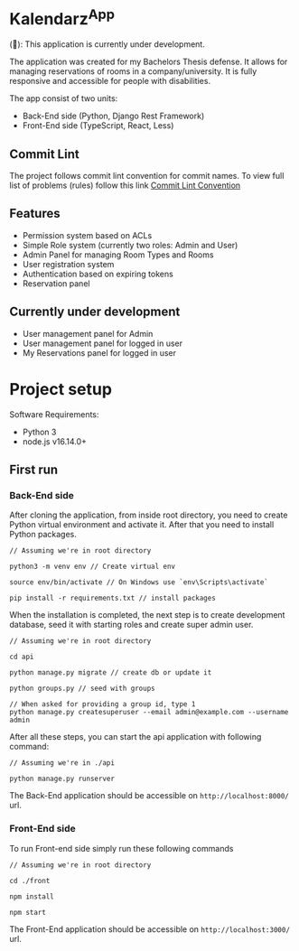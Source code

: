 
# Kalendarz<sup>App</sup>

(&#x1F534;): This application is currently under development. 

The application was created for my Bachelors Thesis defense. It allows for managing reservations of rooms in a company/university. 
It is fully responsive and accessible for people with disabilities.


The app consist of two units:
- Back-End side (Python, Django Rest Framework)
- Front-End side (TypeScript, React, Less)

## Commit Lint
The project follows commit lint convention for commit names. To view full list of problems (rules) follow this link [Commit Lint Convention](https://github.com/conventional-changelog/commitlint#what-is-commitlint)

## Features
- Permission system based on ACLs
- Simple Role system (currently two roles: Admin and User)
- Admin Panel for managing Room Types and Rooms
- User registration system
- Authentication based on expiring tokens
- Reservation panel

## Currently under development
- User management panel for Admin
- User management panel for logged in user
- My Reservations panel for logged in user

# Project setup
Software Requirements:
- Python 3
- node.js v16.14.0+

## First run

### Back-End side
After cloning the application, from inside root directory, you need to create Python virtual environment and activate it. 
After that you need to install Python packages.
```
// Assuming we're in root directory

python3 -m venv env // Create virtual env

source env/bin/activate // On Windows use `env\Scripts\activate`

pip install -r requirements.txt // install packages
```

When the installation is completed, the next step is to create development database, seed it with starting roles and create super admin user.

```
// Assuming we're in root directory

cd api

python manage.py migrate // create db or update it

python groups.py // seed with groups

// When asked for providing a group id, type 1
python manage.py createsuperuser --email admin@example.com --username admin
```

After all these steps, you can start the api application with following command: 

```
// Assuming we're in ./api

python manage.py runserver
```

The Back-End application should be accessible on `http://localhost:8000/` url.

### Front-End side
To run Front-end side simply run these following commands

```
// Assuming we're in root directory

cd ./front

npm install

npm start
```

The Front-End application should be accessible on `http://localhost:3000/` url.
